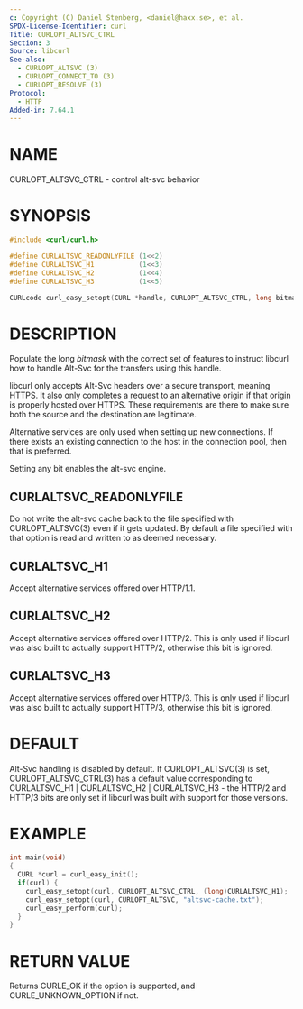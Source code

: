 ```yaml
---
c: Copyright (C) Daniel Stenberg, <daniel@haxx.se>, et al.
SPDX-License-Identifier: curl
Title: CURLOPT_ALTSVC_CTRL
Section: 3
Source: libcurl
See-also:
  - CURLOPT_ALTSVC (3)
  - CURLOPT_CONNECT_TO (3)
  - CURLOPT_RESOLVE (3)
Protocol:
  - HTTP
Added-in: 7.64.1
---
```


# NAME

CURLOPT_ALTSVC_CTRL - control alt-svc behavior

# SYNOPSIS

~~~c
#include <curl/curl.h>

#define CURLALTSVC_READONLYFILE (1<<2)
#define CURLALTSVC_H1           (1<<3)
#define CURLALTSVC_H2           (1<<4)
#define CURLALTSVC_H3           (1<<5)

CURLcode curl_easy_setopt(CURL *handle, CURLOPT_ALTSVC_CTRL, long bitmask);
~~~

# DESCRIPTION

Populate the long *bitmask* with the correct set of features to instruct
libcurl how to handle Alt-Svc for the transfers using this handle.

libcurl only accepts Alt-Svc headers over a secure transport, meaning
HTTPS. It also only completes a request to an alternative origin if that
origin is properly hosted over HTTPS. These requirements are there to make
sure both the source and the destination are legitimate.

Alternative services are only used when setting up new connections. If there
exists an existing connection to the host in the connection pool, then that is
preferred.

Setting any bit enables the alt-svc engine.

## CURLALTSVC_READONLYFILE

Do not write the alt-svc cache back to the file specified with
CURLOPT_ALTSVC(3) even if it gets updated. By default a file specified
with that option is read and written to as deemed necessary.

## CURLALTSVC_H1

Accept alternative services offered over HTTP/1.1.

## CURLALTSVC_H2

Accept alternative services offered over HTTP/2. This is only used if libcurl
was also built to actually support HTTP/2, otherwise this bit is ignored.

## CURLALTSVC_H3

Accept alternative services offered over HTTP/3. This is only used if libcurl
was also built to actually support HTTP/3, otherwise this bit is ignored.

# DEFAULT

Alt-Svc handling is disabled by default. If CURLOPT_ALTSVC(3) is set,
CURLOPT_ALTSVC_CTRL(3) has a default value corresponding to
CURLALTSVC_H1 | CURLALTSVC_H2 | CURLALTSVC_H3 - the HTTP/2 and HTTP/3 bits are
only set if libcurl was built with support for those versions.

# EXAMPLE

~~~c
int main(void)
{
  CURL *curl = curl_easy_init();
  if(curl) {
    curl_easy_setopt(curl, CURLOPT_ALTSVC_CTRL, (long)CURLALTSVC_H1);
    curl_easy_setopt(curl, CURLOPT_ALTSVC, "altsvc-cache.txt");
    curl_easy_perform(curl);
  }
}
~~~

# RETURN VALUE

Returns CURLE_OK if the option is supported, and CURLE_UNKNOWN_OPTION if not.
